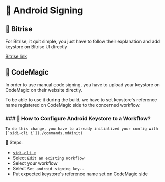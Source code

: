 # 🔑 Android Signing

## 🚀 Bitrise

For Bitrise, it quit simple, you just have to follow their explanation and add keystore on Bitrise UI directly

[Bitrise link](https://devcenter.bitrise.io/en/code-signing/android-code-signing/android-code-signing-using-the-android-sign-step.html)


## 🎨 CodeMagic

In order to use manual code signing, you have to upload your keystore on CodeMagic on their website directly.

To be able to use it during the build, we have to set keystore's reference name registered on CodeMagic side to the concerned workflow.

### ### 📖 How to Configure Android Keystore to a Workflow?

```
To do this change, you have to already initialized your config with [`sidi-cli i`](./commands.md#init)
```

📝 Steps:
- [`sidi-cli e`](./commands.md#edit)
- Select `Edit an existing Workflow`
- Select your workflow
- Select `Set android signing key..`
- Put expected keystore's reference name set on CodeMagic side
